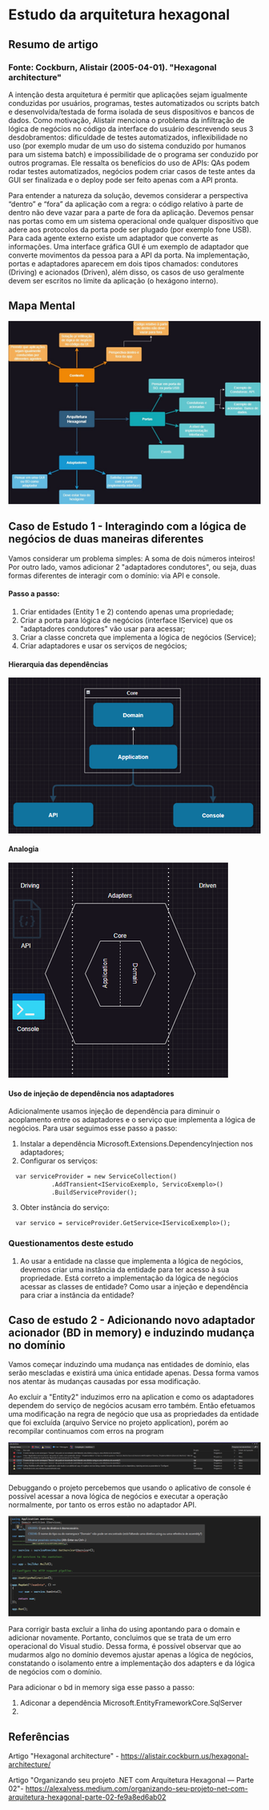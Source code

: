 # Estudo da arquitetura hexagonal

## Resumo de artigo
### Fonte: Cockburn, Alistair (2005-04-01). "Hexagonal architecture"
  A intenção desta arquitetura é permitir que aplicações sejam igualmente conduzidas por usuários, programas, testes automatizados ou scripts batch e desenvolvida/testada de forma isolada de seus dispositivos e bancos de dados. Como motivação, Alistair menciona o problema da infiltração de lógica de negócios no código da interface do usuário descrevendo seus 3 desdobramentos: dificuldade de testes automatizados, inflexibilidade no uso (por exemplo mudar de um uso do sistema conduzido por humanos para um sistema batch) e impossibilidade de o programa ser conduzido por outros programas. Ele ressalta os benefícios do uso de APIs: QAs podem rodar testes automatizados, negócios podem criar casos de teste antes da GUI ser finalizada e o deploy pode ser feito apenas com a API pronta.

  Para entender a natureza da solução, devemos considerar a perspectiva “dentro” e “fora” da aplicação com a regra: o código relativo à parte de dentro não deve vazar para a parte de fora da aplicação.	Devemos pensar nas portas como em um sistema operacional onde qualquer dispositivo que adere aos protocolos da porta pode ser plugado (por exemplo fone USB). Para cada agente externo existe um adaptador que converte as informações. Uma interface gráfica GUI é um exemplo de adaptador que converte movimentos da pessoa para a API da porta. Na implementação, portas e adaptadores aparecem em dois tipos chamados: condutores (Driving) e acionados (Driven), além disso, os casos de uso geralmente devem ser escritos no limite da aplicação (o hexágono interno).

## Mapa Mental 

<img src="assets/mapa-arq-hex.jpg">

## Caso de Estudo 1 - Interagindo com a lógica de negócios de duas maneiras diferentes

Vamos considerar um problema simples: A soma de dois números inteiros! Por outro lado, vamos adicionar 2 "adaptadores condutores", ou seja, duas formas diferentes de interagir com o domínio: via API e console.

#### Passo a passo:

1) Criar entidades (Entity 1 e 2) contendo apenas uma propriedade;
2) Criar a porta para lógica de negócios (interface IService) que os "adaptadores condutores" vão usar para acessar;
3) Criar a classe concreta que implementa a lógica de negócios (Service);
4) Criar adaptadores e usar os serviços de negócios;

#### Hierarquia das dependências

<img src="assets/hierarquia-dependencias.png">

#### Analogia

<img src="assets/analogia.png">

#### Uso de injeção de dependência nos adaptadores
Adicionalmente usamos injeção de dependência para diminuir o acoplamento entre os adaptadores e o serviço que implementa a lógica de negócios. Para usar seguimos esse passo a passo:

1) Instalar a dependência Microsoft.Extensions.DependencyInjection nos adaptadores;
2) Configurar os serviços:

```
  var serviceProvider = new ServiceCollection()
            .AddTransient<IServicoExemplo, ServicoExemplo>()
            .BuildServiceProvider();
```
3) Obter instância do serviço:

```
  var servico = serviceProvider.GetService<IServicoExemplo>();
```

### Questionamentos deste estudo

1) Ao usar a entidade na classe que implementa a lógica de negócios, devemos criar uma instância da entidade para ter acesso à sua propriedade. Está correto a implementação da lógica de negócios acessar as classes de entidade? Como usar a injeção e dependência para criar a instância da entidade?

## Caso de estudo 2 - Adicionando novo adaptador acionador (BD in memory) e induzindo mudança no domínio

Vamos começar induzindo uma mudança nas entidades de domínio, elas serão mescladas e existirá uma única entidade apenas. Dessa forma vamos nos atentar às mudanças causadas por essa modificação.

Ao excluir a "Entity2" induzimos erro na aplication e como os adaptadores dependem do serviço de negócios acusam erro também. Então efetuamos uma modificação na regra de negócio que usa as propriedades da entidade que foi excluída (arquivo Service no projeto application), porém ao recompilar continuamos com erros na program

<img src="assets/erros-caso2.png">

Debuggando o projeto percebemos que usando o aplicativo de console é possível acessar a nova lógica de negócios e executar a operação normalmente, por tanto os erros estão no adaptador API.

<img src="assets/erro-caso2-2.png">

Para corrigir basta excluir a linha do using apontando para o domain e adicionar novamente. Portanto, concluimos que se trata de um erro operacional do Visual studio. Dessa forma, é possível observar que ao mudarmos algo no domínio devemos ajustar apenas a lógica de negócios, constatando o isolamento entre a implementação dos adapters e da lógica de negócios com o domínio. 

Para adicionar o bd in memory siga esse passo a passo:
1) Adiconar a dependência Microsoft.EntityFrameworkCore.SqlServer
2) 

## Referências
Artigo "Hexagonal architecture" - https://alistair.cockburn.us/hexagonal-architecture/

Artigo "Organizando seu projeto .NET com Arquitetura Hexagonal — Parte 02"- https://alexalvess.medium.com/organizando-seu-projeto-net-com-arquitetura-hexagonal-parte-02-fe9a8ed6ab02


